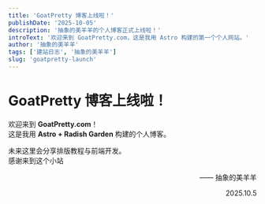 ```yaml
---
title: 'GoatPretty 博客上线啦！'
publishDate: '2025-10-05'
description: '抽象的美羊羊的个人博客正式上线啦！'
introText: '欢迎来到 GoatPretty.com，这是我用 Astro 构建的第一个个人网站。'
author: '抽象的美羊羊'
tags: ['建站日志', '抽象的美羊羊']
slug: 'goatpretty-launch'
---
```


# GoatPretty 博客上线啦！

欢迎来到 **GoatPretty.com**！  
这是我用 **Astro + Radish Garden** 构建的个人博客。  

未来这里会分享排版教程与前端开发。  
感谢来到这个小站


<p style="text-align: right;">—— 抽象的美羊羊</p>
<p style="text-align: right;">2025.10.5</p>